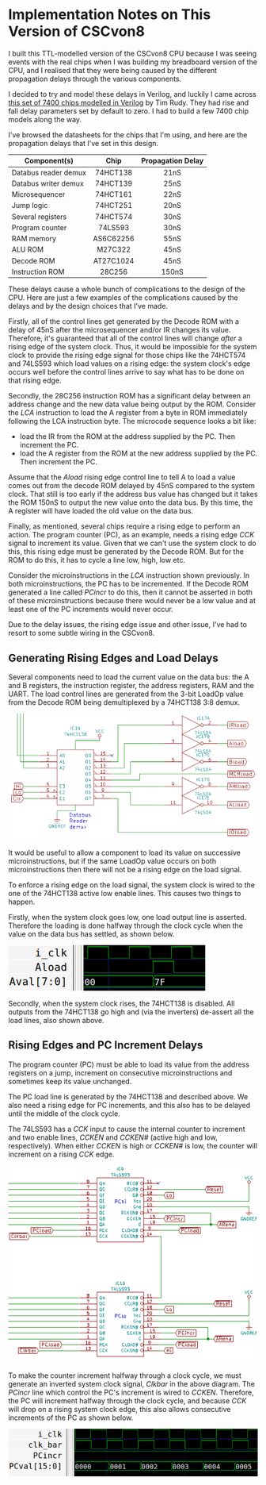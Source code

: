 # Implementation Notes on This Version of CSCvon8

I built this TTL-modelled version of the CSCvon8 CPU because I was seeing
events with the real chips when I was building my breadboard version of
the CPU, and I realised that they were being caused by the different
propagation delays through the various components.

I decided to try and model these delays in Verilog, and luckily I came across
[this set of 7400 chips modelled in Verilog](https://github.com/TimRudy/ice-chips-verilog)
by Tim Rudy. They had rise and fall delay parameters set by default to zero.
I had to build a few 7400 chip models along the way.

I've browsed the datasheets for the chips that I'm using, and here are the
propagation delays that I've set in this design.

| Component(s) | Chip| Propagation Delay |
|--------------|:---:|:-----------------:|
| Databus reader demux | 74HCT138 |  21nS  |
| Databus writer demux | 74HCT139 |  25nS  |
| Microsequencer       | 74HCT161 |  22nS  |
| Jump logic           | 74HCT251 |  20nS  |
| Several registers    | 74HCT574 |  30nS  |
| Program counter      | 74LS593  |  30nS  |
| RAM memory           | AS6C62256 |  55nS  |
| ALU ROM	       | M27C322  |  45nS  |
| Decode ROM	       | AT27C1024 |  45nS  |
| Instruction ROM      | 28C256   |  150nS  |

These delays cause a whole bunch of complications to the design of the CPU.
Here are just a few examples of the complications caused by the delays and
by the design choices that I've made.

Firstly, all of the control lines get generated
by the Decode ROM with a delay of 45nS after the microsequencer and/or IR
changes its value. Therefore, it's guaranteed that all of the control lines
will change *after* a rising edge of the system clock. Thus, it would be
impossible for the system clock to provide the rising edge signal for
those chips like the 74HCT574 and 74LS593 which load values on a rising edge:
the system clock's edge occurs well before the control lines arrive to say
what has to be done on that rising edge.

Secondly, the 28C256 instruction ROM has a significant delay between an
address change and the new data value being output by the ROM. Consider
the *LCA* instruction to load the A register from a byte in ROM immediately
following the LCA instruction byte. The microcode sequence looks a bit like:

+ load the IR from the ROM at the address supplied by the PC. Then increment the PC.
+ load the A register from the ROM at the new address supplied by the PC. Then increment the PC.

Assume that the *Aload* rising edge control line to tell A to load a value
comes out from the decode ROM delayed by 45nS compared to the system clock.
That still is too early if the address bus value has changed but it takes the
ROM 150nS to output the new value onto the data bus. By this time, the A
register will have loaded the old value on the data bus.

Finally, as mentioned, several chips require a rising edge to perform an
action. The program counter (PC), as an example, needs a rising edge *CCK*
signal to increment its value. Given that we can't use the system clock to
do this, this rising edge must be generated by the Decode ROM. But for the
ROM to do this, it has to cycle a line low, high, low etc.

Consider the microinstructions in the *LCA* instruction shown previously.
In both microinstructions, the PC has to be incremented. If the Decode ROM
generated a line called *PCincr* to do this, then it cannot be asserted in
both of these microinstructions because there would never be a low value
and at least one of the PC increments would never occur.

Due to the delay issues, the rising edge issue and other issue, I've had
to resort to some subtle wiring in the CSCvon8.

## Generating Rising Edges and Load Delays

Several components need to load the current value on the data bus: the A and
B registers, the instruction register, the address registers, RAM and the UART.
The load control lines are generated from the 3-bit LoadOp value from the
Decode ROM being demultiplexed by a 74HCT138 3:8 demux.

![](Figs/reader_demux.png)

It would be useful to allow a component to load its value on successive
microinstructions, but if the same LoadOp value occurs on both
microinstructions then there will not be a rising edge on the load signal.

To enforce a rising edge on the load signal, the system clock is wired to the
one of the 74HCT138 active low enable lines. This causes two things to happen.

Firstly, when the system clock goes low, one load output line is asserted.
Therefore the loading is done halfway through the clock cycle when the
value on the data bus has settled, as shown below.

![](Figs/example_aload.png)

Secondly, when the system clock rises, the 74HCT138 is disabled. All
outputs from the 74HCT138 go high and (via the inverters) de-assert all the
load lines, also shown above.

## Rising Edges and PC Increment Delays

The program counter (PC) must be able to load its value from the address
registers on a jump, increment on consecutive microinstructions and
sometimes keep its value unchanged.

The PC load line is generated by the 74HCT138 and described above.
We also need a rising edge for PC increments, and this also has to be
delayed until the middle of the clock cycle.

The 74LS593 has a *CCK* input to cause the internal counter to increment
and two enable lines, *CCKEN* and *CCKEN#* (active high and low, respectively).
When either *CCKEN* is high or *CCKEN#* is low, the counter will increment
on a rising *CCK* edge.

![](Figs/PC_circuit.png)

To make the counter increment halfway through a clock cycle, we must
generate an inverted system clock signal, *Clkbar* in the above diagram.
The *PCincr* line which control the PC's increment is wired to *CCKEN*.
Therefore, the PC will increment halfway through the clock cycle, and
because *CCK* will drop on a rising system clock edge, this also allows
consecutive increments of the PC as shown below.

![](Figs/example_pcincr.png)

